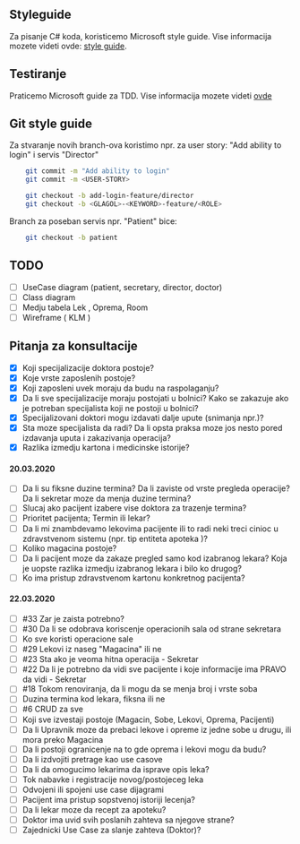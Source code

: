 ## Styleguide

Za pisanje C# koda, koristicemo Microsoft style guide.
Vise informacija mozete videti ovde: [style guide](https://docs.microsoft.com/en-us/dotnet/csharp/programming-guide/inside-a-program/coding-conventions).

## Testiranje

Praticemo Microsoft guide za TDD. Vise informacija mozete videti [ovde](https://docs.microsoft.com/en-us/visualstudio/test/quick-start-test-driven-development-with-test-explorer?view=vs-2019)

## Git style guide

Za stvaranje novih branch-ova koristimo npr. za user story: "Add ability to login" i servis "Director"

```bash
    git commit -m "Add ability to login"
    git commit -m <USER-STORY>
```
  
```bash
    git checkout -b add-login-feature/director
    git checkout -b <GLAGOL>-<KEYWORD>-feature/<ROLE>
```
  
Branch za poseban servis npr. "Patient" bice:
  
```bash
    git checkout -b patient
```

## TODO

- [ ] UseCase diagram (patient, secretary, director, doctor)
- [ ] Class diagram
- [ ] Medju tabela Lek , Oprema, Room
- [ ] Wireframe ( KLM )

## Pitanja za konsultacije

- [x] Koji specijalizacije doktora postoje?
- [x] Koje vrste zaposlenih postoje?
- [x] Koji zaposleni uvek moraju da budu na raspolaganju?
- [x] Da li sve specijalizacije moraju postojati u bolnici? Kako se zakazuje ako je potreban specijalista koji ne postoji u bolnici?
- [x] Specijalizovani doktori mogu izdavati dalje upute (snimanja npr.)?
- [x] Sta moze specijalista da radi? Da li opsta praksa moze jos nesto pored izdavanja uputa i zakazivanja operacija?
- [x] Razlika izmedju kartona i medicinske istorije?  
####  20.03.2020  
- [ ] Da li su fiksne duzine termina? Da li zaviste od vrste pregleda operacije? Da li sekretar moze da menja duzine termina?
- [ ] Slucaj ako pacijent izabere vise doktora za trazenje termina?
- [ ] Prioritet pacijenta; Termin ili lekar?
- [ ] Da li mi znambdevamo lekovima pacijente ili to radi neki treci cinioc u zdravstvenom sistemu (npr. tip entiteta apoteka )?
- [ ] Koliko magacina postoje?
- [ ] Da li pacijent moze da zakaze pregled samo kod izabranog lekara? Koja je uopste razlika izmedju izabranog lekara i bilo ko drugog?
- [ ] Ko ima pristup zdravstvenom kartonu konkretnog pacijenta?
####  22.03.2020  
- [ ] #33 Zar je zaista potrebno?
- [ ] #30 Da li se odobrava koriscenje operacionih sala od strane sekretara
- [ ] Ko sve koristi operacione sale
- [ ] #29 Lekovi iz naseg "Magacina" ili ne
- [ ] #23 Sta ako je veoma hitna operacija - Sekretar
- [ ] #22 Da li je potrebno da vidi sve pacijente i koje informacije ima PRAVO da vidi - Sekretar
- [ ] #18 Tokom renoviranja, da li mogu da se menja broj i vrste soba
- [ ] Duzina termina kod lekara, fiksna ili ne
- [ ] #6 CRUD za sve
- [ ] Koji sve izvestaji postoje (Magacin, Sobe, Lekovi, Oprema, Pacijenti)
- [ ] Da li Upravnik moze da prebaci lekove i opreme iz jedne sobe u drugu, ili mora preko Magacina
- [ ] Da li postoji ogranicenje na to gde oprema i lekovi mogu da budu?
- [ ] Da li izdvojiti pretrage kao use casove
- [ ] Da li da omogucimo lekarima da isprave opis leka?
- [ ] Tok nabavke i registracije novog/postojeceg leka
- [ ] Odvojeni ili spojeni use case dijagrami
- [ ] Pacijent ima pristup sopstvenoj istoriji lecenja?
- [ ] Da li lekar moze da recept za apoteku?
- [ ] Doktor ima uvid svih poslanih zahteva sa njegove strane?
- [ ] Zajednicki Use Case za slanje zahteva (Doktor)?